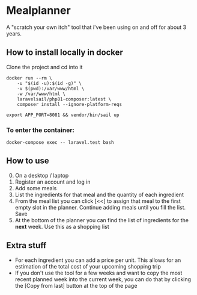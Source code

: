 # Mealplanner

A "scratch your own itch" tool that i've been using on and off for about 3 years.

## How to install locally in docker

Clone the project and cd into it

```
docker run --rm \
    -u "$(id -u):$(id -g)" \
    -v $(pwd):/var/www/html \
    -w /var/www/html \
    laravelsail/php81-composer:latest \
    composer install --ignore-platform-reqs
```

`export APP_PORT=8081 && vendor/bin/sail up`


### To enter the container:

`docker-compose exec -- laravel.test bash`


## How to use

0. On a desktop / laptop
1. Register an account and log in
2. Add some meals
3. List the ingredients for that meal and the quantity of each ingredient
4. From the meal list you can click [<<] to assign that meal to the first empty slot in the planner. Continue adding meals until you fill the list. Save
5. At the bottom of the planner you can find the list of ingredients for the **next** week. Use this as a shopping list

## Extra stuff

- For each ingredient you can add a price per unit. This allows for an estimation of the total cost of your upcoming shopping trip
- If you don't use the tool for a few weeks and want to copy the most recent planned week into the current week, you can do that by clicking the [Copy from last] button at the top of the page

